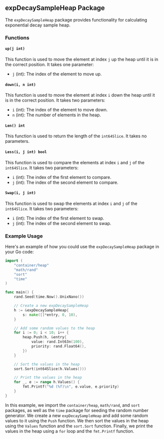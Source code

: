 ## expDecaySampleHeap Package

The `expDecaySampleHeap` package provides functionality for calculating exponential decay sample heap.

### Functions

#### `up(j int)`

This function is used to move the element at index `j` up the heap until it is in the correct position. It takes one parameter:

- `j` (int): The index of the element to move up.

#### `down(i, n int)`

This function is used to move the element at index `i` down the heap until it is in the correct position. It takes two parameters:

- `i` (int): The index of the element to move down.
- `n` (int): The number of elements in the heap.

#### `Len() int`

This function is used to return the length of the `int64Slice`. It takes no parameters.

#### `Less(i, j int) bool`

This function is used to compare the elements at index `i` and `j` of the `int64Slice`. It takes two parameters:

- `i` (int): The index of the first element to compare.
- `j` (int): The index of the second element to compare.

#### `Swap(i, j int)`

This function is used to swap the elements at index `i` and `j` of the `int64Slice`. It takes two parameters:

- `i` (int): The index of the first element to swap.
- `j` (int): The index of the second element to swap.

### Example Usage

Here's an example of how you could use the `expDecaySampleHeap` package in your Go code:

```go
import (
    "container/heap"
    "math/rand"
    "sort"
    "time"
)

func main() {
    rand.Seed(time.Now().UnixNano())

    // Create a new expDecaySampleHeap
    h := &expDecaySampleHeap{
        s: make([]*entry, 0, 10),
    }

    // Add some random values to the heap
    for i := 0; i < 10; i++ {
        heap.Push(h, &entry{
            value: rand.Int63n(100),
            priority: rand.Float64(),
        })
    }

    // Sort the values in the heap
    sort.Sort(int64Slice(h.Values()))

    // Print the values in the heap
    for _, e := range h.Values() {
        fmt.Printf("%d (%f)\n", e.value, e.priority)
    }
}
```

In this example, we import the `container/heap`, `math/rand`, and `sort` packages, as well as the `time` package for seeding the random number generator. We create a new `expDecaySampleHeap` and add some random values to it using the `Push` function. We then sort the values in the heap using the `Values` function and the `sort.Sort` function. Finally, we print the values in the heap using a `for` loop and the `fmt.Printf` function.